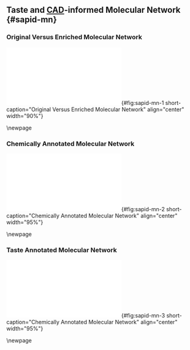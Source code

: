 ## Taste and [CAD](#cad)-informed Molecular Network  {#sapid-mn}

### Original Versus Enriched Molecular Network

![**Original versus enriched molecular network.** The main cluster of the [MN](#mn) is shown. In panel A, nodes correspond to features (1,087) found in the enriched extract. In panel B, nodes correspond to features (1,746) found in all the fractions.](images/sapid-mn-1.pdf "sapid-mn-1"){#fig:sapid-mn-1 short-caption="Original Versus Enriched Molecular Network" align="center" width="90%"}

\newpage

### Chemically Annotated Molecular Network

![**Chemically annotated molecular network.** The main cluster of the [MN](#mn) is shown. Nodes are colored according to their chemical superclass. In panel B, the additional nodes in comparison to panel A mainly share the same superclass as their neighbors.](images/sapid-mn-2.pdf "sapid-mn-2"){#fig:sapid-mn-2 short-caption="Chemically Annotated Molecular Network" align="center" width="95%"}

\newpage

### Taste Annotated Molecular Network

![**Taste annotated molecular network.** The main cluster of the [MN](#mn) is shown. Nodes are colored according to their taste. In panel A, the size of the nodes is represents the bitterness score based on the taste intensity reported, weighted by the [MS](#ms) intensity. The same is applied in panel B with [CAD](#cad) intensity. Less nodes are of large size.](images/sapid-mn-3.pdf "sapid-mn-3"){#fig:sapid-mn-3 short-caption="Chemically Annotated Molecular Network" align="center" width="95%"}

\newpage